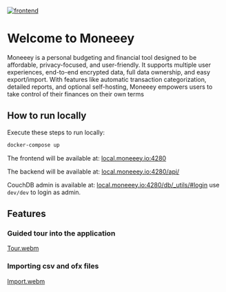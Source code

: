 [![frontend](https://github.com/moneeey/moneeey/actions/workflows/CI.yaml/badge.svg)](https://github.com/moneeey/moneeey/actions/workflows/CI.yaml)

# Welcome to Moneeey

Moneeey is a personal budgeting and financial tool designed to be affordable,
privacy-focused, and user-friendly. It supports multiple user experiences,
end-to-end encrypted data, full data ownership, and easy export/import.
With features like automatic transaction categorization, detailed reports,
and optional self-hosting, Moneeey empowers users to take control of their
finances on their own terms

## How to run locally

Execute these steps to run locally:

```bash
docker-compose up
```

The frontend will be available at: [local.moneeey.io:4280](<http://local.moneeey.io:4280>)

The backend will be available at: [local.moneeey.io:4280/api/](<http://local.moneeey.io:4280/api/>)

CouchDB admin is available at: [local.moneeey.io:4280/db/_utils/#login](<http://local.moneeey.io:4280/db/_utils/#login>)
use `dev/dev` to login as admin.

## Features

### Guided tour into the application
[Tour.webm](https://github.com/user-attachments/assets/e6fd3ee7-e9b6-47f2-82a6-c44a4fc5c56b)

### Importing csv and ofx files
[Import.webm](https://github.com/user-attachments/assets/d361ddad-1068-4157-99ee-6e6d56e89ff8)

